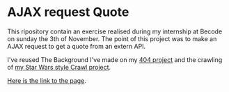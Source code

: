 
# AJAX request Quote #

This ripository contain an exercise realised during my internship at Becode on sunday the 3th of November.
The point of this project was to make an AJAX request to get a quote from an extern API.

I've reused The Background I've made on my [404 project](https://levizar.github.io/404/) and the crawling of [my Star Wars style Crawl project](https://levizar.github.io/Star-Wars-Crawl/).

[Here is the link to the page](https://levizar.github.io/ajax-simple-web-service-request---Starwars-Crawl-Style/).
